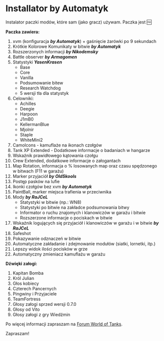 # Installator by Automatyk

Instalator paczki modów, które sam (jako gracz) używam.
Paczka jest :free:

**Paczka zawiera:**
1. xvm (konfiguracja ***by Automatyk***) + gaśnięcie żarówki po 9 sekundach
2. Krótkie Kolorowe Komunikaty w bitwie ***by Automatyk***
3. Rozszerzonych informacji ***by Nikodemsky***
4. Battle observer ***by Armagomen***
5. Statystyki ***YasenKrasen***
	- Base
	- Core
	- Vanilla
	- Podsumowanie bitew
	- Research Watchdog
	- 5 wersji tła dla statystyk
6. Celowniki:
	- Achilles
	- Deegie
	- Harpoon
	- J1mB0
	- KellermanBlue
	- Mjolnir
	- Staple
	- WhiteMini2
7. CamoIcons - kamuflaże na ikonach czołgów
8. Tank XP Extended - Dodatkowe informacje o badaniach w hangarze
9. Wskaźnik prawidłowego kątowania czołgu
10. Crew Extended, dodatkowe informacje o załogantach
11. Map Rotation, informacja o % losowanych map oraz czasu spędzonego w bitwach (F11 w garażu)
12. Marker przyjaciół ***by OldSkools***
13. Postęp pasków na lufie
14. Ikonki czołgów bez xvm ***by Automatyk***
15. PaintBall, marker miejsca trafienia w przeciwnika
16. Mody ***by RaJCeL***
	- Statystyki w bitwie (np.: WN8)
	- Statystyki po bitwie na zakładce podsumowania bitwy
	- Informator o ruchu znajomych i klanowiczów w garażu i bitwie
	- Rozszerzone informacje o pociskach w bitwie
17. Wskaźnik logujących się przyjaciół i klanowiczów w garażu i w bitwie ***by RaJCeL***
18. Safeshot
19. Pokazywanie odznaczeń w bitwie
20. Automatyczne zakładanie i zdejmowanie modułów (siatki, lornetki, itp.)
21. Lepszy widok ilości pocisków w grze
22. Automatyczny zmieniacz kamuflażu w garażu

**Dźwięki załogi:**
1. Kapitan Bomba
2. Król Julian
3. Głos kobiecy
4. Czterech Pancernych
5. Pingwiny i Przyjaciele
6. TeamFortress
7. Głosy załogi sprzed wersji 0.7.0
8. Głosy od Vito
9. Głosy załogi z gry Wiedźmin

Po więcej informacji zapraszam na [Forum World of Tanks](http://forum.worldoftanks.eu/index.php?/topic/295989-inne1401-fair-play-instalator-by-automatyk-5-aktualizacja-24022019/).


Zapraszam!
